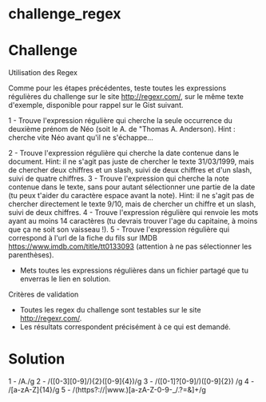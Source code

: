 # challenge_regex

# Challenge

Utilisation des Regex

Comme pour les étapes précédentes, teste toutes les expressions régulières du challenge sur le site http://regexr.com/, sur le même texte d'exemple, disponible pour rappel sur le Gist suivant.

1 -  Trouve l'expression régulière qui cherche la seule occurrence du deuxième prénom de Néo (soit le A. de "Thomas A. Anderson).
Hint : cherche vite Néo avant qu'il ne s'échappe...

2 - Trouve l'expression régulière qui cherche la date contenue dans le document.
Hint: il ne s'agit pas juste de chercher le texte 31/03/1999, mais de chercher deux chiffres et un slash, suivi de deux chiffres et d'un slash, suivi de quatre chiffres.
3 - Trouve l'expression qui cherche la note contenue dans le texte, sans pour autant sélectionner une partie de la date (tu peux t'aider du caractère espace avant la note).
Hint: il ne s'agit pas de chercher directement le texte 9/10, mais de chercher un chiffre et un slash, suivi de deux chiffres.
4 - Trouve l'expression régulière qui renvoie les mots ayant au moins 14 caractères (tu devrais trouver l'age du capitaine, à moins que ça ne soit son vaisseau !).
5 - Trouve l'expression régulière qui correspond à l'url de la fiche du fils sur IMDB https://www.imdb.com/title/tt0133093 (attention à ne pas sélectionner les parenthèses).

- Mets toutes les expressions régulières dans un fichier partagé que tu enverras le lien en solution.

Critères de validation

- Toutes les regex du challenge sont testables sur le site http://regexr.com/.
- Les résultats correspondent précisément à ce qui est demandé.

# Solution

1 - /A\./g
2 - /([0-3][0-9]\/){2}([0-9]{4})/g
3 - /([0-1]?[0-9]\/)([0-9]{2}) /g
4 - /[a-zA-Z]{14}/g
5 - /(https?:\/\/|www\.)[a-zA-Z-0-9-_\/\.\?=&]+/g
